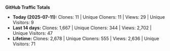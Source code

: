 
**GitHub Traffic Totals**

- **Today (2025-07-11):** Clones: 11 | Unique Cloners: 11 | Views: 29 | Unique Visitors: 9
- **Last 14 days:** Clones: 1,667 | Unique Cloners: 344 | Views: 2,702 | Unique Visitors: 47
- **Lifetime:** Clones: 2,678 | Unique Cloners: 555 | Views: 2,636 | Unique Visitors: 71
